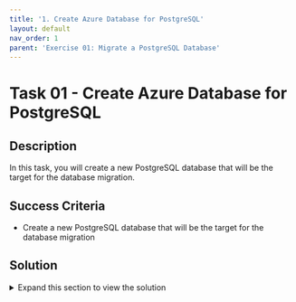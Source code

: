 ```yaml
---
title: '1. Create Azure Database for PostgreSQL'
layout: default
nav_order: 1
parent: 'Exercise 01: Migrate a PostgreSQL Database'
---
```


# Task 01 - Create Azure Database for PostgreSQL

## Description

In this task, you will create a new PostgreSQL database that will be the target for the database migration.


## Success Criteria

* Create a new PostgreSQL database that will be the target for the database migration



## Solution

<details markdown="block">
<summary>Expand this section to view the solution</summary>

1. Sign in to the [Azure Portal](https://portal.azure.com). Ensure that you're using a subscription associated with the same resources you created during the Lab setup.

2. On the **Home** page within the Azure Portal, towards the top, select **Create a resource**.

    ![Create a resource on Azure Portal Home page.](../../resources/images/lab01_01_CreateResource.png "Create a resource")

3. Within the **Search services and marketplace** field, type `PostgreSQL flexible`, press Enter, then select **Azure Database for PostgreSQL Flexible Server** in the search results.

    ![The Azure Database for PostgreSQL result shown in the marketplace.](../../resources/images/lab01_01_PostgreSQLFlexibleServer.png "Azure Database for PostgreSQL in the marketplace")

4. Select **Create**.

    ![The Flexible server option is selected with the create button highlighted.](../../resources/images/lab01_01_PostgreSQLFlexibleServerCreate.png "Flexible server resource type")

5. On the **Flexible server** pane, select the following values:

    - **Resource group**: Select the resource group that you created for this lab. Such as `terrafirm-rg`.
    - **Server name**: Enter a unique name, such as `terrafirm-postgresql-db`.
    - **Region**: Select the Azure Region that was used to create the resource group.
    - **PostgreSQL version**: `16.0`
    - **Workload Type**:Development

    ![The Flexible server pane is shown with values entered.](../../resources/images/lab01_01_PostgreSQLFlexibleServerCreate2.png "Flexible server configuration")

6. Under **Compute + storage** click **Configure server** and on the resultant pane choose
    - **General Purpose (2-96 vCores) - Balanced configuration for most common workloads**
    - In **Compute Processor** Choose **Intel**
   
    ![Configuring the Flexible server for migration](../../resources/images/lab01_01_PostgreSQLFlexibleServerCreate3.png "Flexible server settings")

    - In **High availability** Choose **Disabled (99.9% SLA)**
    - Click **Save**
    
    ![Setting the High Availability settings](../../resources/images/lab01_01_PostgreSQLFlexibleServerCreate4.png "Saving the Flexible server settings")

7. On the resultant page, under **Authentication**, set the **Authentication method** to **PostgreSQL authentication only**, set the **Admin username** and **Password** for the PostgreSQL admin account.

    ![Administrator account credentials are set.](../../resources/images/lab01_01_PostgreSQLFlexibleServerAuthentication.png "Administrator account credentials")

    > **Note**: Be sure to save the **Admin username** and **Password**, so it can be used later. A recommendation for an easy to remember Username is `pgadmin` and Password is `demo!pass123`.

8. Select **Next: Networking >**.

    ![Image with Next Networking button highlighted.](../../resources/images/lab01_01_PostgreSQLFlexibleServerNetworking.png "Next Networking button")

9. On the **Networking** tab, under **Firewall rules**, select the checkbox for **Allow public access from any Azure service within Azure to this server**.

    ![Allow public access from any Azure service within Azure to this server is checked.](../../resources/images/lab01_01_PostgreSQLFlexibleServerFirewall.png "Firewall rules")

10. Select **Review + create**.

    ![Review + create button](../../resources/images/lab01_01_PostgreSQLFlexibleServerReviewCreate.png "Review + create button")

11. Select **Create** to provision the service.

    ![The Review + create screen with Create button highlighted.](../../resources/images/lab01_01_PostgreSQLFlexibleServerCreateResource.png "Review + create screen")

12. Once provisioning has completed navigate to the **Azure Database for PostgreSQL** resource that was just created, copy and save the **Server name** for use later.

    ![The Azure Database for PostgreSQL server name is highlighted.](../../resources/images/lab01_01_PostgreSQLFlexibleServerOverview.png "Azure Database for PostgreSQL blade")

13. On the left menu pane, under **Settings** select **Databases**.

    ![Databases link is hihghlighted.](../../resources/images/lab01_01_PostgreSQLFlexibleServerDBs.png "Databases link")

14. Select **+ Add** to create a new database.

    ![Add database button is highlighted.](../../resources/images/lab01_01_PostgreSQLFlexibleServerAdd.png "Add database button")

15. On the **Create Database** pane, enter `northwind` in the **Name** field, then select **Save**. This will create a new PostgreSQL database that will be the target for the database migration.

    ![The Create database pane is shown with values entered.](../../resources/images/lab01_01_PostgreSQLFlexibleServerDBCreate.png "Create database pane")

</details>
